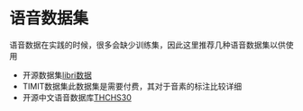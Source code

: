 # 语音数据集
语音数据在实践的时候，很多会缺少训练集，因此这里推荐几种语音数据集以供使用

- 开源数据集[libri数据](http://www.openslr.org/12/)
- TIMIT数据集此数据集是需要付费，其对于音素的标注比较详细
- 开源中文语音数据库[THCHS30](http://www.openslr.org/18/)

